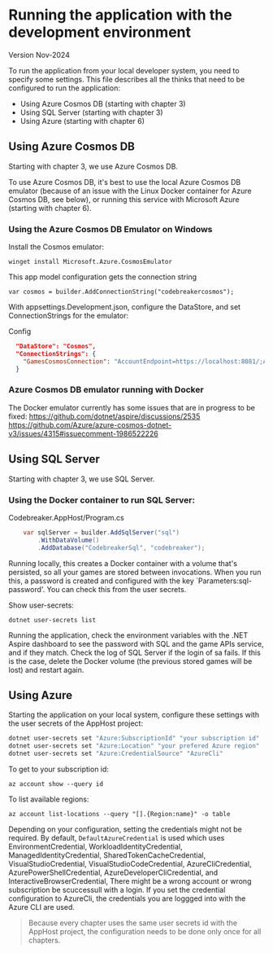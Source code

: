 # Running the application with the development environment

Version Nov-2024

To run the application from your local developer system, you need to specify some settings. This file describes all the thinks that need to be configured to run the application:

- Using Azure Cosmos DB (starting with chapter 3)
- Using SQL Server (starting with chapter 3)
- Using Azure (starting with chapter 6)

## Using Azure Cosmos DB

Starting with chapter 3, we use Azure Cosmos DB.

To use Azure Cosmos DB, it's best to use the local Azure Cosmos DB emulator (because of an issue with the Linux Docker container for Azure Cosmos DB, see below), or running this service with Microsoft Azure (starting with chapter 6).

### Using the Azure Cosmos DB Emulator on Windows

Install the Cosmos emulator: 

`winget install Microsoft.Azure.CosmosEmulator` 

This app model configuration gets the connection string 

    var cosmos = builder.AddConnectionString("codebreakercosmos");

With appsettings.Development.json, configure the DataStore, and set ConnectionStrings for the emulator:

Config

```json
  "DataStore": "Cosmos",
  "ConnectionStrings": {
    "GamesCosmosConnection": "AccountEndpoint=https://localhost:8081/;AccountKey=C2y6yDjf5/R+ob0N8A7Cgv30VRDJIWEHLM+4QDU5DE2nQ9nDuVTqobD4b8mGGyPMbIZnqyMsEcaGQy67XIw/Jw==;"
  }
```

### Azure Cosmos DB emulator running with Docker    

The Docker emulator currently has some issues that are in progress to be fixed:
https://github.com/dotnet/aspire/discussions/2535
https://github.com/Azure/azure-cosmos-dotnet-v3/issues/4315#issuecomment-1986522226

## Using SQL Server

Starting with chapter 3, we use SQL Server.

### Using the Docker container to run SQL Server:

Codebreaker.AppHost/Program.cs
```csharp
    var sqlServer = builder.AddSqlServer("sql")
        .WithDataVolume()
        .AddDatabase("CodebreakerSql", "codebreaker");
```

Running locally, this creates a Docker container with a volume that's persisted, so all your games are stored between invocations. When you run this, a password is created and configured with the key `Parameters:sql-password'. You can check this from the user secrets.

Show user-secrets:

`dotnet user-secrets list`

Running the application, check the environment variables with the .NET Aspire dashboard to see the password with SQL and the game APIs service, and if they match. Check the log of SQL Server if the login of sa fails. If this is the case, delete the Docker volume (the previous stored games will be lost) and restart again.

## Using Azure

Starting the application on your local system, configure these settings with the user secrets of the AppHost project:

```bash
dotnet user-secrets set "Azure:SubscriptionId" "your subscription id"
dotnet user-secrets set "Azure:Location" "your prefered Azure region"
dotnet user-secrets set "Azure:CredentialSource" "AzureCli"
```

To get to your subscription id:

`az account show --query id`

To list available regions:

`az account list-locations --query "[].{Region:name}" -o table`

Depending on your configuration, setting the credentials might not be required. By default, `DefaultAzureCredential` is used which uses EnvironmentCredential, WorkloadIdentityCredential, ManagedIdentityCredential, SharedTokenCacheCredential, VisualStudioCredential, VisualStudioCodeCredential, AzureCliCredential, AzurePowerShellCredential, AzureDeveloperCliCredential, and InteractiveBrowserCredential, There might be a wrong account or wrong subscription be scuccessull with a login. If you set the credential configuration to AzureCli, the credentials you are loggged into with the Azure CLI are used.


> Because every chapter uses the same user secrets id with the AppHost project, the configuration needs to be done only once for all chapters.
 